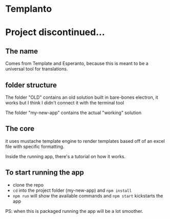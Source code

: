 # Templanto

# Project discontinued... 

## The name

Comes from Template and Esperanto, because this is meant to be a universal tool for translations.

## folder structure

The folder "OLD" contains an old solution built in bare-bones electron, it works but I think I didn't connect it with the terminal tool

The folder "my-new-app" contains the actual "working" solution

## The core

it uses mustache template engine to render templates based off of an excel file with specific formatting.

Inside the running app, there's a tutorial on how it works.

## To start running the app

* clone the repo
* `cd` into the project folder (my-new-app) and `npm install`
* `npm run` will show the available commands and `npm start` kickstarts the app

PS: when this is packaged running the app will be a lot smoother.